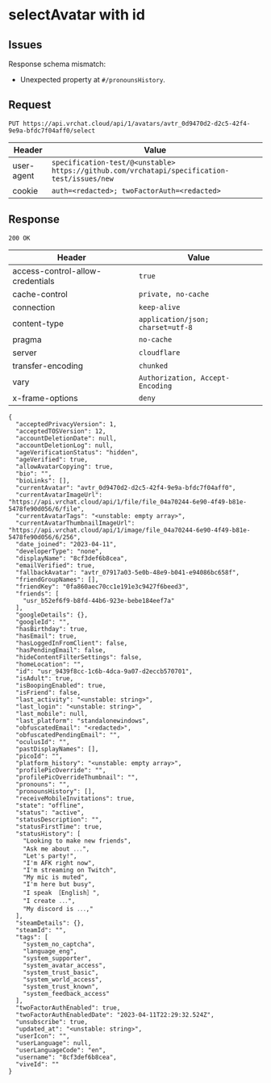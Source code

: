 # selectAvatar with id

## Issues
Response schema mismatch:
* Unexpected property at ``#/pronounsHistory``.
## Request
`PUT https://api.vrchat.cloud/api/1/avatars/avtr_0d9470d2-d2c5-42f4-9e9a-bfdc7f04aff0/select`

| Header | Value |
| ------ | ----- |
| user-agent | `specification-test/@<unstable> https://github.com/vrchatapi/specification-test/issues/new` |
| cookie | `auth=<redacted>; twoFactorAuth=<redacted>` |


## Response
`200 OK`

| Header | Value |
| ------ | ----- |
| access-control-allow-credentials | `true` |
| cache-control | `private, no-cache` |
| connection | `keep-alive` |
| content-type | `application/json; charset=utf-8` |
| pragma | `no-cache` |
| server | `cloudflare` |
| transfer-encoding | `chunked` |
| vary | `Authorization, Accept-Encoding` |
| x-frame-options | `deny` |

```jsonc
{
  "acceptedPrivacyVersion": 1,
  "acceptedTOSVersion": 12,
  "accountDeletionDate": null,
  "accountDeletionLog": null,
  "ageVerificationStatus": "hidden",
  "ageVerified": true,
  "allowAvatarCopying": true,
  "bio": "",
  "bioLinks": [],
  "currentAvatar": "avtr_0d9470d2-d2c5-42f4-9e9a-bfdc7f04aff0",
  "currentAvatarImageUrl": "https://api.vrchat.cloud/api/1/file/file_04a70244-6e90-4f49-b81e-5478fe90d056/6/file",
  "currentAvatarTags": "<unstable: empty array>",
  "currentAvatarThumbnailImageUrl": "https://api.vrchat.cloud/api/1/image/file_04a70244-6e90-4f49-b81e-5478fe90d056/6/256",
  "date_joined": "2023-04-11",
  "developerType": "none",
  "displayName": "8cf3def6b8cea",
  "emailVerified": true,
  "fallbackAvatar": "avtr_07917a03-5e0b-48e9-b041-e94086bc658f",
  "friendGroupNames": [],
  "friendKey": "0fa860aec70cc1e191e3c9427f6beed3",
  "friends": [
    "usr_b52ef6f9-b8fd-44b6-923e-bebe184eef7a"
  ],
  "googleDetails": {},
  "googleId": "",
  "hasBirthday": true,
  "hasEmail": true,
  "hasLoggedInFromClient": false,
  "hasPendingEmail": false,
  "hideContentFilterSettings": false,
  "homeLocation": "",
  "id": "usr_9439f8cc-1c6b-4dca-9a07-d2eccb570701",
  "isAdult": true,
  "isBoopingEnabled": true,
  "isFriend": false,
  "last_activity": "<unstable: string>",
  "last_login": "<unstable: string>",
  "last_mobile": null,
  "last_platform": "standalonewindows",
  "obfuscatedEmail": "<redacted>",
  "obfuscatedPendingEmail": "",
  "oculusId": "",
  "pastDisplayNames": [],
  "picoId": "",
  "platform_history": "<unstable: empty array>",
  "profilePicOverride": "",
  "profilePicOverrideThumbnail": "",
  "pronouns": "",
  "pronounsHistory": [],
  "receiveMobileInvitations": true,
  "state": "offline",
  "status": "active",
  "statusDescription": "",
  "statusFirstTime": true,
  "statusHistory": [
    "Looking to make new friends",
    "Ask me about ․․․",
    "Let's partyǃ",
    "I'm AFK right now",
    "I'm streaming on Twitch",
    "My mic is muted",
    "I'm here but busy",
    "I speak ［English］",
    "I create ․․․",
    "My discord is ․․․‚"
  ],
  "steamDetails": {},
  "steamId": "",
  "tags": [
    "system_no_captcha",
    "language_eng",
    "system_supporter",
    "system_avatar_access",
    "system_trust_basic",
    "system_world_access",
    "system_trust_known",
    "system_feedback_access"
  ],
  "twoFactorAuthEnabled": true,
  "twoFactorAuthEnabledDate": "2023-04-11T22:29:32.524Z",
  "unsubscribe": true,
  "updated_at": "<unstable: string>",
  "userIcon": "",
  "userLanguage": null,
  "userLanguageCode": "en",
  "username": "8cf3def6b8cea",
  "viveId": ""
}
```
